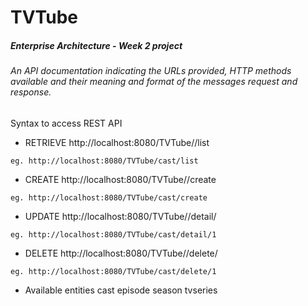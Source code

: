 # TVTube##### Enterprise Architecture - Week 2 project###### An API documentation indicating the URLs provided, HTTP methods available and their meaning and format of the messages request and response.Syntax to access REST API* RETRIEVEhttp://localhost:8080/TVTube/<entity>/list```eg. http://localhost:8080/TVTube/cast/list```* CREATEhttp://localhost:8080/TVTube/<entity>/create```eg. http://localhost:8080/TVTube/cast/create```* UPDATEhttp://localhost:8080/TVTube/<entity>/detail/<id>```eg. http://localhost:8080/TVTube/cast/detail/1```* DELETEhttp://localhost:8080/TVTube/<entity>/delete/<id>```eg. http://localhost:8080/TVTube/cast/delete/1```* Available entities  cast  episode  season  tvseries